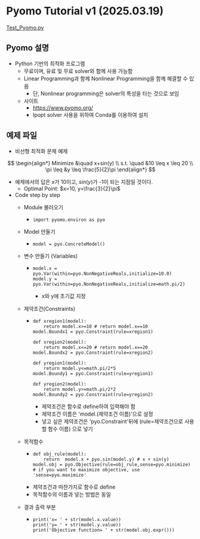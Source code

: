 # Pyomo Tutorial v1 (2025.03.19) 

[Test_Pyomo.py](./Test_Pyomo.py)

## Pyomo 설명 

- Python 기반의 최적화 프로그램
  - 무료이며, 유료 및 무료 solver와 함께 사용 가능함
  - Linear Programming과 함께 Nonlinear Programming을 함께 해결할 수 있음
    - 단, Nonlinear programming은 solver의 특성을 타는 것으로 보임
  - 사이트
    - https://www.pyomo.org/
    - Ipopt solver 사용을 위하여 Conda를 이용하여 설치

## 예제 파일
- 비선형 최적화 문제 예제

$$
\begin{align*}
Minimize &\quad x+sin(y) \\
s.t. \quad  &10 \leq x \leq 20 \\
\pi \leq &y \leq \frac{5}{2}\pi
\end{align*}
$$

  - 예제에서의 답은 $x$가 10이고, $sin(y)$가 -1이 되는 지점일 것이다.
    - Optimal Point: $x=10, y=\frac{3}{2}\pi$
- Code step by step
  - Module 불러오기
    - ```
      import pyomo.environ as pyo 
      ```
  - Model 만들기
    - ```
      model = pyo.ConcreteModel()
      ```
  - 변수 만들기 (Variables)
    - ```
      model.x = pyo.Var(within=pyo.NonNegativeReals,initialize=10.0)
      model.y = pyo.Var(within=pyo.NonNegativeReals,initialize=math.pi/2)
      ```
      - x와 y에 초기값 지정
  - 제약조건(Constraints)
    - ```
      def xregion1(model):
          return model.x>=10 # return model.x==10
      model.Boundx1 = pyo.Constraint(rule=xregion1)

      def xregion2(model):
          return model.x<=20 # return model.x==20
      model.Boundx2 = pyo.Constraint(rule=xregion2)

      def yregion1(model):
          return model.y<=math.pi/2*5
      model.Boundy1 = pyo.Constraint(rule=yregion1)

      def yregion2(model):
          return model.y>=math.pi/2*2
      model.Boundy2 = pyo.Constraint(rule=yregion2)
      ```
      - 제약조건은 함수로 define하여 입력해야 함
      - 제약조건 이름은 'model.(제약조건 이름)'으로 설정
      - 넣고 싶은 제약조건은 'pyo.Constraint'뒤에 (rule=제약조건으로 사용할 함수 이름) 으로 넣기
  - 목적함수
    - ```
      def obj_rule(model):                                        
          return  model.x + pyo.sin(model.y) # x + sin(y)
      model.obj = pyo.Objective(rule=obj_rule,sense=pyo.minimize) # if you want to maximize objective, use 'sense=pyo.maximize'
      ```
    - 제약조건과 마찬가지로 함수로 define
    - 목적함수의 이름과 넣는 방법은 동일

  - 결과 출력 부분
    - ```
      print('x= ' + str(model.x.value))
      print('y= ' + str(model.y.value))
      print('Objective function= ' + str(model.obj.expr()))
      ```